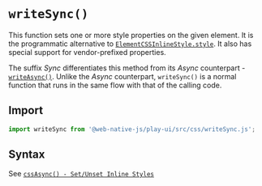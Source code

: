 # `writeSync()`
This function sets one or more style properties on the given element. It is the programmatic alternative to [`ElementCSSInlineStyle.style`](https://developer.mozilla.org/en-US/docs/Web/API/ElementCSSInlineStyle/style). It also has special support for vendor-prefixed properties.

The suffix *Sync* differentiates this method from its *Async* counterpart - [`writeAsync()`](/play-ui/api/css/writeasync.md). Unlike the *Async* counterpart, `writeSync()` is a normal function that runs in the same flow with that of the calling code.

## Import

```js
import writeSync from '@web-native-js/play-ui/src/css/writeSync.js';
```

## Syntax
See [`cssAsync() - Set/Unset Inline Styles`](/play-ui/api/css/csssync.md#greater-than-set-unset-inline-styles)
